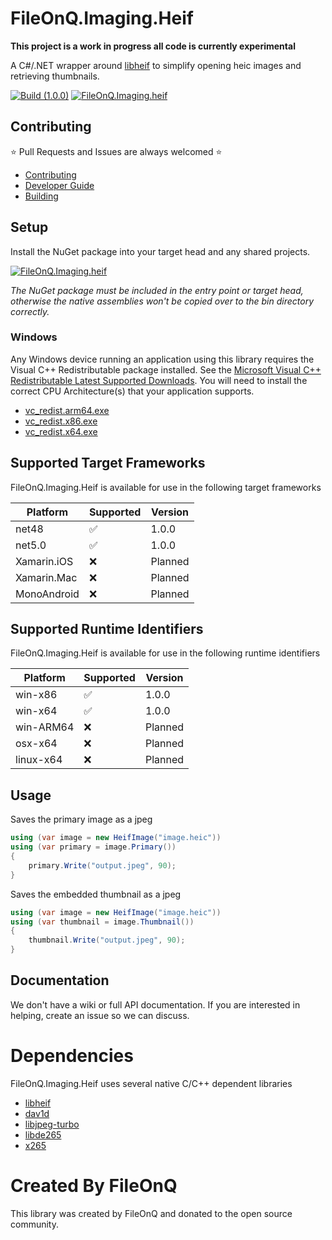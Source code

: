 
# FileOnQ.Imaging.Heif
**This project is a work in progress all code is currently experimental**

A C#/.NET wrapper around [libheif](https://github.com/strukturag/libheif) to simplify opening heic images and retrieving thumbnails.

<!-- Add all badges here such as CI Build, wiki, etc. -->
[![Build (1.0.0)](https://github.com/FileOnQ/Imaging.Heif/actions/workflows/build_main.yml/badge.svg?branch=main)](https://github.com/FileOnQ/Imaging.Heif/actions/workflows/build_main.yml)
[![FileOnQ.Imaging.heif](https://img.shields.io/badge/NuGet-FileOnQ.Imaging.Heif-blue.svg)](https://www.nuget.org/packages/FileOnQ.Imaging.Heif)

## Contributing
⭐ Pull Requests and Issues are always welcomed ⭐
* [Contributing](CONTRIBUTING.md)
* [Developer Guide](DEVELOPER_GUIDE.md)
* [Building](BUILDING.md)

## Setup
Install the NuGet package into your target head and any shared projects.

[![FileOnQ.Imaging.heif](https://img.shields.io/badge/NuGet-FileOnQ.Imaging.Heif-blue.svg)](https://www.nuget.org/packages/FileOnQ.Imaging.Heif)

*The NuGet package must be included in the entry point or target head, otherwise the native assemblies won't be copied over to the bin directory correctly.*

### Windows
Any Windows device running an application using this library requires the Visual C++ Redistributable package installed. See the [Microsoft Visual C++ Redistributable Latest Supported Downloads](https://docs.microsoft.com/en-us/cpp/windows/latest-supported-vc-redist). You will need to install the correct CPU Architecture(s) that your application supports. 
* [vc_redist.arm64.exe](https://aka.ms/vs/17/release/vc_redist.arm64.exe)
* [vc_redist.x86.exe](https://aka.ms/vs/17/release/vc_redist.arm64.exe)
* [vc_redist.x64.exe](https://aka.ms/vs/17/release/vc_redist.arm64.exe)

## Supported Target Frameworks
FileOnQ.Imaging.Heif is available for use in the following target frameworks

| Platform         | Supported | Version                 |
|------------------|-----------|-------------------------|
| net48            | ✅        | 1.0.0                   |
| net5.0           | ✅        | 1.0.0                   |
| Xamarin.iOS      | ❌        | Planned                 |
| Xamarin.Mac      | ❌        | Planned                 |
| MonoAndroid      | ❌        | Planned                 |


## Supported Runtime Identifiers
FileOnQ.Imaging.Heif is available for use in the following runtime identifiers

| Platform         | Supported | Version                 |
|------------------|-----------|-------------------------|
| win-x86          | ✅        | 1.0.0                   |
| win-x64          | ✅        | 1.0.0                   |
| win-ARM64        | ❌        | Planned                 |
| osx-x64          | ❌        | Planned                 |
| linux-x64        | ❌        | Planned                 |

## Usage
Saves the primary image as a jpeg

```c#
using (var image = new HeifImage("image.heic"))
using (var primary = image.Primary())
{
    primary.Write("output.jpeg", 90);
}
```

Saves the embedded thumbnail as a jpeg

```c#
using (var image = new HeifImage("image.heic"))
using (var thumbnail = image.Thumbnail())
{
    thumbnail.Write("output.jpeg", 90);
}
```

## Documentation
We don't have a wiki or full API documentation. If you are interested in helping, create an issue so we can discuss.

# Dependencies
FileOnQ.Imaging.Heif uses several native C/C++ dependent libraries
* [libheif](https://github.com/strukturag/libheif)
* [dav1d](https://code.videolan.org/videolan/dav1d)
* [libjpeg-turbo](https://github.com/libjpeg-turbo/libjpeg-turbo)
* [libde265](https://github.com/strukturag/libde265)
* [x265](https://github.com/videolan/x265)

# Created By FileOnQ
This library was created by FileOnQ and donated to the open source community.